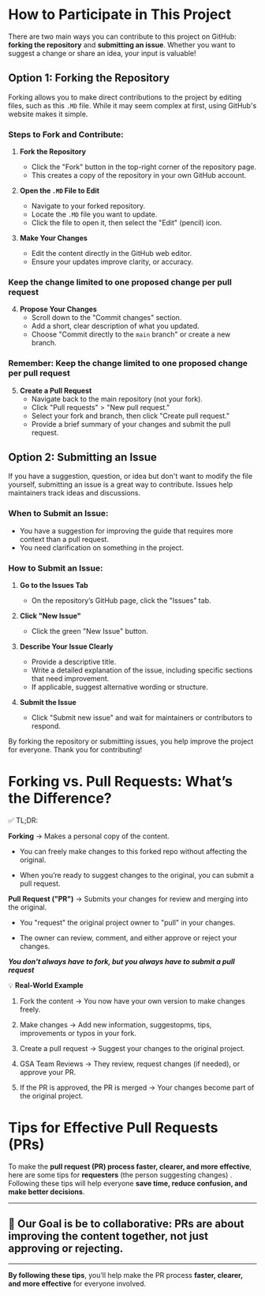# How to Participate in This Project

There are two main ways you can contribute to this project on GitHub: **forking the repository** and **submitting an issue**. Whether you want to suggest a change or share an idea, your input is valuable!

## Option 1: Forking the Repository

Forking allows you to make direct contributions to the project by editing files, such as this `.MD` file. While it may seem complex at first, using GitHub's website makes it simple.

### Steps to Fork and Contribute:
1. **Fork the Repository**
   - Click the "Fork" button in the top-right corner of the repository page.
   - This creates a copy of the repository in your own GitHub account.

2. **Open the `.MD` File to Edit**
   - Navigate to your forked repository.
   - Locate the `.MD` file you want to update.
   - Click the file to open it, then select the "Edit" (pencil) icon.

3. **Make Your Changes**
   - Edit the content directly in the GitHub web editor.
   - Ensure your updates improve clarity, or accuracy.

### Keep the change limited to one proposed change per pull request

4. **Propose Your Changes**
   - Scroll down to the "Commit changes" section.
   - Add a short, clear description of what you updated.
   - Choose "Commit directly to the `main` branch" or create a new branch.

### Remember: Keep the change limited to one proposed change per pull request

5. **Create a Pull Request**
   - Navigate back to the main repository (not your fork).
   - Click "Pull requests" > "New pull request."
   - Select your fork and branch, then click "Create pull request."
   - Provide a brief summary of your changes and submit the pull request.

## Option 2: Submitting an Issue

If you have a suggestion, question, or idea but don't want to modify the file yourself, submitting an issue is a great way to contribute. Issues help maintainers track ideas and discussions.

### When to Submit an Issue:
- You have a suggestion for improving the guide that requires more context than a pull request.
- You need clarification on something in the project.

### How to Submit an Issue:
1. **Go to the Issues Tab**
   - On the repository’s GitHub page, click the "Issues" tab.

2. **Click "New Issue"**
   - Click the green "New Issue" button.

3. **Describe Your Issue Clearly**
   - Provide a descriptive title.
   - Write a detailed explanation of the issue, including specific sections that need improvement.
   - If applicable, suggest alternative wording or structure.

4. **Submit the Issue**
   - Click "Submit new issue" and wait for maintainers or contributors to respond.

By forking the repository or submitting issues, you help improve the project for everyone. Thank you for contributing!





# Forking vs. Pull Requests: What’s the Difference?

✅ TL;DR:

**Forking** → Makes a personal copy of the content.
- You can freely make changes to this forked repo without affecting the original.

- When you’re ready to suggest changes to the original, you can submit a pull request.

**Pull Request ("PR")** → Submits your changes for review and merging into the original.
- You "request" the original project owner to "pull" in your changes.

- The owner can review, comment, and either approve or reject your changes.


**_You don't always have to fork, but you always have to submit a pull request_**

💡 **Real-World Example**

1. Fork the content → You now have your own version to make changes freely.

2. Make changes → Add new information, suggestopms, tips, improvements or typos in your fork.

3. Create a pull request → Suggest your changes to the original project.

4. GSA Team Reviews → They review, request changes (if needed), or approve your PR.

5. If the PR is approved, the PR is merged → Your changes become part of the original project.


# **Tips for Effective Pull Requests (PRs)**

To make the **pull request (PR) process faster, clearer, and more effective**, here are some tips for **requesters** (the person suggesting changes) . Following these tips will help everyone **save time, reduce confusion, and make better decisions**.

---



## 🌟 **Our Goal is be to collaborative**: PRs are about **improving the content together**, not just approving or rejecting.  

---

**By following these tips**, you’ll help make the PR process **faster, clearer, and more effective** for everyone involved. 
